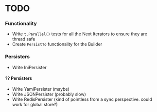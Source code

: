 # TODO

### Functionality
- Write `t.Parallel()` tests for all the Next Iterators to ensure they are thread safe
- Create `PersistTo` functionality for the Builder
 
### Persisters
- Write IniPersister

#### ?? Persisters
- Write YamlPersister (maybe)
- Write JSONPersister (probably slow)
- Write RedisPersister (kind of pointless from a sync perspective. could work for global store?)